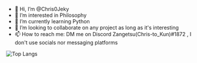 - 👋 Hi, I’m @Chris0Jeky
- 👀 I’m interested in Philosophy 
- 🌱 I’m currently learning Python
- 💞️ I’m looking to collaborate on any project as long as it's interesting
- 📫 How to reach me: DM me on Discord Zangetsu(Chris-to_Kun)#1872 , I don't use socials nor messaging platforms

<!---
Chris0Jeky/Chris0Jeky is a ✨ special ✨ repository because its `README.md` (this file) appears on your GitHub profile.
You can click the Preview link to take a look at your changes.
--->
![Top Langs](https://github-readme-stats.vercel.app/api/top-langs/?username=Chris0Jeky&theme=tokyonight)
